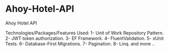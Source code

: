 # Ahoy-Hotel-API
Ahoy Hotel API

Technologies/Packages/Features Used: 
1- Unit of Work Repository Pattern.
2- JWT token authorization.
3- EF Framework.
4- FluentValidation.
5- xUnit Tests.
6- Database-First Migrations.
7- Pagination.
8- Linq.
and more ..
